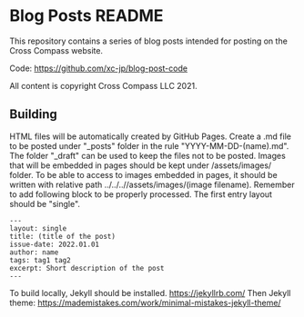 Blog Posts README
=================

This repository contains a series of blog posts intended for posting on the
Cross Compass website.

Code: https://github.com/xc-jp/blog-post-code

All content is copyright Cross Compass LLC 2021.

## Building

HTML files will be automatically created by GitHub Pages.
Create a .md file to be posted under "\_posts" folder in the rule "YYYY-MM-DD-(name).md".
The folder "\_draft" can be used to keep the files not to be posted.
Images that will be embedded in pages should be kept under /assets/images/ folder.
To be able to access to images embedded in pages, it should be written with relative path ../../..//assets/images/(image filename).
Remember to add following block to be properly processed.
The first entry layout should be "single".

```
---
layout: single
title: (title of the post)
issue-date: 2022.01.01
author: name
tags: tag1 tag2
excerpt: Short description of the post
---
```

To build locally, Jekyll should be installed. https://jekyllrb.com/
Then Jekyll theme: https://mademistakes.com/work/minimal-mistakes-jekyll-theme/
